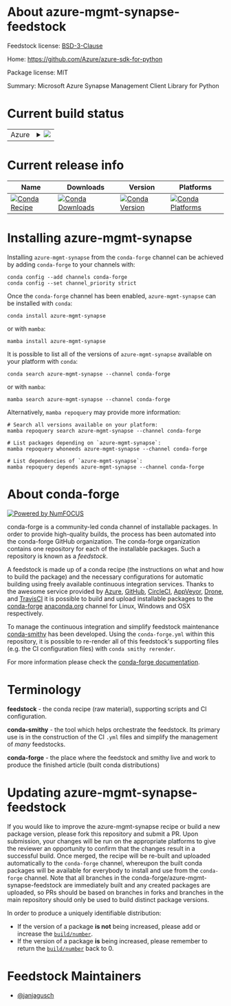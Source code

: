 About azure-mgmt-synapse-feedstock
==================================

Feedstock license: [BSD-3-Clause](https://github.com/conda-forge/azure-mgmt-synapse-feedstock/blob/main/LICENSE.txt)

Home: https://github.com/Azure/azure-sdk-for-python

Package license: MIT

Summary: Microsoft Azure Synapse Management Client Library for Python

Current build status
====================


<table>
    
  <tr>
    <td>Azure</td>
    <td>
      <details>
        <summary>
          <a href="https://dev.azure.com/conda-forge/feedstock-builds/_build/latest?definitionId=23983&branchName=main">
            <img src="https://dev.azure.com/conda-forge/feedstock-builds/_apis/build/status/azure-mgmt-synapse-feedstock?branchName=main">
          </a>
        </summary>
        <table>
          <thead><tr><th>Variant</th><th>Status</th></tr></thead>
          <tbody><tr>
              <td>linux_64_python3.10.____cpython</td>
              <td>
                <a href="https://dev.azure.com/conda-forge/feedstock-builds/_build/latest?definitionId=23983&branchName=main">
                  <img src="https://dev.azure.com/conda-forge/feedstock-builds/_apis/build/status/azure-mgmt-synapse-feedstock?branchName=main&jobName=linux&configuration=linux%20linux_64_python3.10.____cpython" alt="variant">
                </a>
              </td>
            </tr><tr>
              <td>linux_64_python3.11.____cpython</td>
              <td>
                <a href="https://dev.azure.com/conda-forge/feedstock-builds/_build/latest?definitionId=23983&branchName=main">
                  <img src="https://dev.azure.com/conda-forge/feedstock-builds/_apis/build/status/azure-mgmt-synapse-feedstock?branchName=main&jobName=linux&configuration=linux%20linux_64_python3.11.____cpython" alt="variant">
                </a>
              </td>
            </tr><tr>
              <td>linux_64_python3.12.____cpython</td>
              <td>
                <a href="https://dev.azure.com/conda-forge/feedstock-builds/_build/latest?definitionId=23983&branchName=main">
                  <img src="https://dev.azure.com/conda-forge/feedstock-builds/_apis/build/status/azure-mgmt-synapse-feedstock?branchName=main&jobName=linux&configuration=linux%20linux_64_python3.12.____cpython" alt="variant">
                </a>
              </td>
            </tr><tr>
              <td>linux_64_python3.13.____cp313</td>
              <td>
                <a href="https://dev.azure.com/conda-forge/feedstock-builds/_build/latest?definitionId=23983&branchName=main">
                  <img src="https://dev.azure.com/conda-forge/feedstock-builds/_apis/build/status/azure-mgmt-synapse-feedstock?branchName=main&jobName=linux&configuration=linux%20linux_64_python3.13.____cp313" alt="variant">
                </a>
              </td>
            </tr><tr>
              <td>linux_64_python3.9.____cpython</td>
              <td>
                <a href="https://dev.azure.com/conda-forge/feedstock-builds/_build/latest?definitionId=23983&branchName=main">
                  <img src="https://dev.azure.com/conda-forge/feedstock-builds/_apis/build/status/azure-mgmt-synapse-feedstock?branchName=main&jobName=linux&configuration=linux%20linux_64_python3.9.____cpython" alt="variant">
                </a>
              </td>
            </tr><tr>
              <td>osx_64_python3.10.____cpython</td>
              <td>
                <a href="https://dev.azure.com/conda-forge/feedstock-builds/_build/latest?definitionId=23983&branchName=main">
                  <img src="https://dev.azure.com/conda-forge/feedstock-builds/_apis/build/status/azure-mgmt-synapse-feedstock?branchName=main&jobName=osx&configuration=osx%20osx_64_python3.10.____cpython" alt="variant">
                </a>
              </td>
            </tr><tr>
              <td>osx_64_python3.11.____cpython</td>
              <td>
                <a href="https://dev.azure.com/conda-forge/feedstock-builds/_build/latest?definitionId=23983&branchName=main">
                  <img src="https://dev.azure.com/conda-forge/feedstock-builds/_apis/build/status/azure-mgmt-synapse-feedstock?branchName=main&jobName=osx&configuration=osx%20osx_64_python3.11.____cpython" alt="variant">
                </a>
              </td>
            </tr><tr>
              <td>osx_64_python3.12.____cpython</td>
              <td>
                <a href="https://dev.azure.com/conda-forge/feedstock-builds/_build/latest?definitionId=23983&branchName=main">
                  <img src="https://dev.azure.com/conda-forge/feedstock-builds/_apis/build/status/azure-mgmt-synapse-feedstock?branchName=main&jobName=osx&configuration=osx%20osx_64_python3.12.____cpython" alt="variant">
                </a>
              </td>
            </tr><tr>
              <td>osx_64_python3.13.____cp313</td>
              <td>
                <a href="https://dev.azure.com/conda-forge/feedstock-builds/_build/latest?definitionId=23983&branchName=main">
                  <img src="https://dev.azure.com/conda-forge/feedstock-builds/_apis/build/status/azure-mgmt-synapse-feedstock?branchName=main&jobName=osx&configuration=osx%20osx_64_python3.13.____cp313" alt="variant">
                </a>
              </td>
            </tr><tr>
              <td>osx_64_python3.9.____cpython</td>
              <td>
                <a href="https://dev.azure.com/conda-forge/feedstock-builds/_build/latest?definitionId=23983&branchName=main">
                  <img src="https://dev.azure.com/conda-forge/feedstock-builds/_apis/build/status/azure-mgmt-synapse-feedstock?branchName=main&jobName=osx&configuration=osx%20osx_64_python3.9.____cpython" alt="variant">
                </a>
              </td>
            </tr><tr>
              <td>win_64_python3.10.____cpython</td>
              <td>
                <a href="https://dev.azure.com/conda-forge/feedstock-builds/_build/latest?definitionId=23983&branchName=main">
                  <img src="https://dev.azure.com/conda-forge/feedstock-builds/_apis/build/status/azure-mgmt-synapse-feedstock?branchName=main&jobName=win&configuration=win%20win_64_python3.10.____cpython" alt="variant">
                </a>
              </td>
            </tr><tr>
              <td>win_64_python3.11.____cpython</td>
              <td>
                <a href="https://dev.azure.com/conda-forge/feedstock-builds/_build/latest?definitionId=23983&branchName=main">
                  <img src="https://dev.azure.com/conda-forge/feedstock-builds/_apis/build/status/azure-mgmt-synapse-feedstock?branchName=main&jobName=win&configuration=win%20win_64_python3.11.____cpython" alt="variant">
                </a>
              </td>
            </tr><tr>
              <td>win_64_python3.12.____cpython</td>
              <td>
                <a href="https://dev.azure.com/conda-forge/feedstock-builds/_build/latest?definitionId=23983&branchName=main">
                  <img src="https://dev.azure.com/conda-forge/feedstock-builds/_apis/build/status/azure-mgmt-synapse-feedstock?branchName=main&jobName=win&configuration=win%20win_64_python3.12.____cpython" alt="variant">
                </a>
              </td>
            </tr><tr>
              <td>win_64_python3.13.____cp313</td>
              <td>
                <a href="https://dev.azure.com/conda-forge/feedstock-builds/_build/latest?definitionId=23983&branchName=main">
                  <img src="https://dev.azure.com/conda-forge/feedstock-builds/_apis/build/status/azure-mgmt-synapse-feedstock?branchName=main&jobName=win&configuration=win%20win_64_python3.13.____cp313" alt="variant">
                </a>
              </td>
            </tr><tr>
              <td>win_64_python3.9.____cpython</td>
              <td>
                <a href="https://dev.azure.com/conda-forge/feedstock-builds/_build/latest?definitionId=23983&branchName=main">
                  <img src="https://dev.azure.com/conda-forge/feedstock-builds/_apis/build/status/azure-mgmt-synapse-feedstock?branchName=main&jobName=win&configuration=win%20win_64_python3.9.____cpython" alt="variant">
                </a>
              </td>
            </tr>
          </tbody>
        </table>
      </details>
    </td>
  </tr>
</table>

Current release info
====================

| Name | Downloads | Version | Platforms |
| --- | --- | --- | --- |
| [![Conda Recipe](https://img.shields.io/badge/recipe-azure--mgmt--synapse-green.svg)](https://anaconda.org/conda-forge/azure-mgmt-synapse) | [![Conda Downloads](https://img.shields.io/conda/dn/conda-forge/azure-mgmt-synapse.svg)](https://anaconda.org/conda-forge/azure-mgmt-synapse) | [![Conda Version](https://img.shields.io/conda/vn/conda-forge/azure-mgmt-synapse.svg)](https://anaconda.org/conda-forge/azure-mgmt-synapse) | [![Conda Platforms](https://img.shields.io/conda/pn/conda-forge/azure-mgmt-synapse.svg)](https://anaconda.org/conda-forge/azure-mgmt-synapse) |

Installing azure-mgmt-synapse
=============================

Installing `azure-mgmt-synapse` from the `conda-forge` channel can be achieved by adding `conda-forge` to your channels with:

```
conda config --add channels conda-forge
conda config --set channel_priority strict
```

Once the `conda-forge` channel has been enabled, `azure-mgmt-synapse` can be installed with `conda`:

```
conda install azure-mgmt-synapse
```

or with `mamba`:

```
mamba install azure-mgmt-synapse
```

It is possible to list all of the versions of `azure-mgmt-synapse` available on your platform with `conda`:

```
conda search azure-mgmt-synapse --channel conda-forge
```

or with `mamba`:

```
mamba search azure-mgmt-synapse --channel conda-forge
```

Alternatively, `mamba repoquery` may provide more information:

```
# Search all versions available on your platform:
mamba repoquery search azure-mgmt-synapse --channel conda-forge

# List packages depending on `azure-mgmt-synapse`:
mamba repoquery whoneeds azure-mgmt-synapse --channel conda-forge

# List dependencies of `azure-mgmt-synapse`:
mamba repoquery depends azure-mgmt-synapse --channel conda-forge
```


About conda-forge
=================

[![Powered by
NumFOCUS](https://img.shields.io/badge/powered%20by-NumFOCUS-orange.svg?style=flat&colorA=E1523D&colorB=007D8A)](https://numfocus.org)

conda-forge is a community-led conda channel of installable packages.
In order to provide high-quality builds, the process has been automated into the
conda-forge GitHub organization. The conda-forge organization contains one repository
for each of the installable packages. Such a repository is known as a *feedstock*.

A feedstock is made up of a conda recipe (the instructions on what and how to build
the package) and the necessary configurations for automatic building using freely
available continuous integration services. Thanks to the awesome service provided by
[Azure](https://azure.microsoft.com/en-us/services/devops/), [GitHub](https://github.com/),
[CircleCI](https://circleci.com/), [AppVeyor](https://www.appveyor.com/),
[Drone](https://cloud.drone.io/welcome), and [TravisCI](https://travis-ci.com/)
it is possible to build and upload installable packages to the
[conda-forge](https://anaconda.org/conda-forge) [anaconda.org](https://anaconda.org/)
channel for Linux, Windows and OSX respectively.

To manage the continuous integration and simplify feedstock maintenance
[conda-smithy](https://github.com/conda-forge/conda-smithy) has been developed.
Using the ``conda-forge.yml`` within this repository, it is possible to re-render all of
this feedstock's supporting files (e.g. the CI configuration files) with ``conda smithy rerender``.

For more information please check the [conda-forge documentation](https://conda-forge.org/docs/).

Terminology
===========

**feedstock** - the conda recipe (raw material), supporting scripts and CI configuration.

**conda-smithy** - the tool which helps orchestrate the feedstock.
                   Its primary use is in the construction of the CI ``.yml`` files
                   and simplify the management of *many* feedstocks.

**conda-forge** - the place where the feedstock and smithy live and work to
                  produce the finished article (built conda distributions)


Updating azure-mgmt-synapse-feedstock
=====================================

If you would like to improve the azure-mgmt-synapse recipe or build a new
package version, please fork this repository and submit a PR. Upon submission,
your changes will be run on the appropriate platforms to give the reviewer an
opportunity to confirm that the changes result in a successful build. Once
merged, the recipe will be re-built and uploaded automatically to the
`conda-forge` channel, whereupon the built conda packages will be available for
everybody to install and use from the `conda-forge` channel.
Note that all branches in the conda-forge/azure-mgmt-synapse-feedstock are
immediately built and any created packages are uploaded, so PRs should be based
on branches in forks and branches in the main repository should only be used to
build distinct package versions.

In order to produce a uniquely identifiable distribution:
 * If the version of a package **is not** being increased, please add or increase
   the [``build/number``](https://docs.conda.io/projects/conda-build/en/latest/resources/define-metadata.html#build-number-and-string).
 * If the version of a package **is** being increased, please remember to return
   the [``build/number``](https://docs.conda.io/projects/conda-build/en/latest/resources/define-metadata.html#build-number-and-string)
   back to 0.

Feedstock Maintainers
=====================

* [@janjagusch](https://github.com/janjagusch/)

